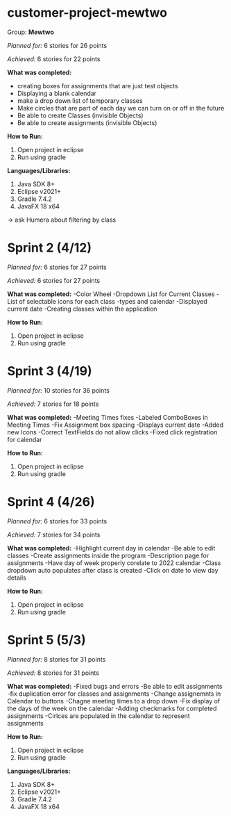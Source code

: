 # customer-project-mewtwo

Group: **Mewtwo**

*Planned for:* 6 stories for 26 points

*Achieved:* 6 stories for 22 points

**What was completed:**
- creating boxes for assignments that are just test objects
- Displaying a blank calendar
- make a drop down list of temporary classes
- Make circles that are part of each day we can turn on or off in the future
- Be able to create Classes (invisible Objects)
- Be able to create assignments (invisible Objects)

**How to Run:**
1. Open project in eclipse
2. Run using gradle

**Languages/Libraries:**
1. Java SDK 8+
2. Eclipse v2021+
3. Gradle 7.4.2
4. JavaFX 18 x64


-> ask Humera about filtering by class

# Sprint 2 (4/12)

*Planned for:* 6 stories for 27 points

*Achieved:* 6 stories for 27 points

**What was completed:**
-Color Wheel
-Dropdown List for Current Classes
-List of selectable icons for each class
-types and calendar
-Displayed current date
-Creating classes within the application

**How to Run:**
1. Open project in eclipse
2. Run using gradle

# Sprint 3 (4/19)

*Planned for:* 10 stories for 36 points

*Achieved:* 7 stories for 18 points

**What was completed:**
-Meeting Times fixes
-Labeled ComboBoxes in Meeting Times
-Fix Assignment box spacing
-Displays current date
-Added new Icons
-Correct TextFields do not allow clicks
-Fixed click registration for calendar

**How to Run:**
1. Open project in eclipse
2. Run using gradle

# Sprint 4 (4/26)

*Planned for:* 6 stories for 33 points

*Achieved:* 7 stories for 34 points

**What was completed:**
-Highlight current day in calendar
-Be able to edit classes
-Create assignments inside the program
-Description page for assignments
-Have day of week properly corelate to 2022 calendar
-Class dropdown auto populates after class is created
-Click on date to view day details

**How to Run:**
1. Open project in eclipse
2. Run using gradle

# Sprint 5 (5/3)

*Planned for:* 8 stories for 31 points

*Achieved:* 8 stories for 31 points

**What was completed:**
-Fixed bugs and errors
-Be able to edit assignments
-fix duplication error for classes and assignments
-Change assignemnts in Calendar to buttons
-Chagne meeting times to a drop down
-Fix display of the days of the week on the calendar
-Adding checkmarks for completed assignments
-Cirlces are populated in the calendar to represent assignments

**How to Run:**
1. Open project in eclipse
2. Run using gradle

**Languages/Libraries:**
1. Java SDK 8+
2. Eclipse v2021+
3. Gradle 7.4.2
4. JavaFX 18 x64


